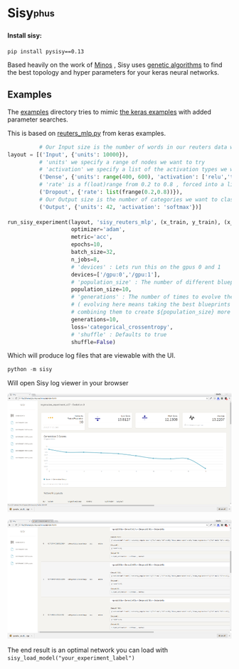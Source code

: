 # Sisy<sub><sup>phus</sup></sub>


#### Install sisy:
 ```
 pip install pysisy==0.13
 ```


Based heavily on the work of [Minos](https://github.com/guybedo/minos) , Sisy uses [genetic algorithms](https://github.com/deap/deap) to find the best topology and hyper parameters for your keras neural networks.


## Examples

The  [examples](https://github.com/qorrect/sisy/tree/master/examples) directory tries to mimic [the keras examples](https://github.com/fchollet/keras/blob/master/examples/) with added parameter searches.

This is based on [reuters_mlp.py](https://github.com/fchollet/keras/blob/master/examples/reuters_mlp.py) from keras examples.

```python
          # Our Input size is the number of words in our reuters data we want to examine
layout = [('Input', {'units': 10000}),
          # 'units' we specify a range of nodes we want to try
          # 'activation' we specify a list of the activation types we want to try
          ('Dense', {'units': range(400, 600), 'activation': ['relu','tanh']}),
          # 'rate' is a f(loat)range from 0.2 to 0.8 , forced into a list
          ('Dropout', {'rate': list(frange(0.2,0.8))}),
          # Our Output size is the number of categories we want to classify the article into
          ('Output', {'units': 42, 'activation': 'softmax'})]

run_sisy_experiment(layout, 'sisy_reuters_mlp', (x_train, y_train), (x_test, y_test),
                    optimizer='adam',
                    metric='acc',
                    epochs=10,
                    batch_size=32,
                    n_jobs=8,
                    # 'devices' : Lets run this on the gpus 0 and 1
                    devices=['/gpu:0','/gpu:1'],
                    # 'population_size' : The number of different blueprints to try per generation.
                    population_size=10,
                    # 'generations' : The number of times to evolve the generations
                    # ( evolving here means taking the best blueprints and
                    # combining them to create ${population_size} more new blueprints)
                    generations=10,
                    loss='categorical_crossentropy',
                    # 'shuffle' : Defaults to true
                    shuffle=False)

```

Which will produce log files that are viewable with the UI.

```python
python -m sisy
```

Will open Sisy log viewer in your browser

![Alt text](ui/assets/s1.png "Optional title")

![Alt text](ui/assets/s3.png "Optional title")


The end result is an optimal network you can load with ```sisy_load_model("your_experiment_label")```